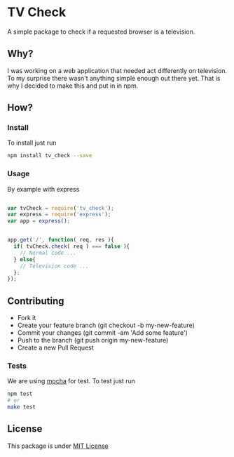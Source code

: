 # TV Check

A simple package to check if a requested browser is a television.

## Why?
I was working on a web application that needed act differently on television.
To my surprise there wasn't anything simple enough out there yet. That is why I decided to make this and put in in npm.


## How?

### Install

To install just run

```bash
npm install tv_check --save
```

### Usage

By example with express

```javascript

var tvCheck = require('tv_check');
var express = require('express');
var app = express();


app.get('/', function( req, res ){
  if( tvCheck.check( req ) === false ){
    // Normal code ...
  } else{
  	// Television code ...
  };
});

```

## Contributing

- Fork it
- Create your feature branch (git checkout -b my-new-feature)
- Commit your changes (git commit -am 'Add some feature')
- Push to the branch (git push origin my-new-feature)
- Create a new Pull Request

### Tests

We are using [mocha](http://mochajs.org/) for test.
To test just run 

```bash
npm test
# or 
make test
```


## License

This package is under [MIT License](https://github.com/RamonGebben/tv_check/blob/master/LICENSE)
